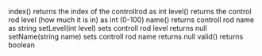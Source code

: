 index()
    returns the index of the controllrod as int
level()
    returns the control rod level (how much it is in) as int (0-100)
name()
    returns controll rod name as string
setLevel(int level)
    sets controll rod level
    returns null
setName(string name)
    sets controll rod name
    returns null
valid()
    returns boolean